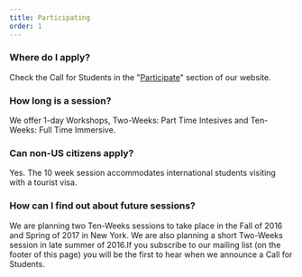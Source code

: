 ```yaml
---
title: Participating
order: 1
---
```


### Where do I apply?

Check the Call for Students in the "[Participate](/participate)" section of our website.

### How long is a session?

We offer 1-day Workshops, Two-Weeks: Part Time Intesives and Ten-Weeks: Full Time Immersive.

### Can non-US citizens apply?

Yes. The 10 week session accommodates international students visiting with a tourist visa.

### How can I find out about future sessions?

We are planning two Ten-Weeks sessions to take place in the Fall of 2016 and Spring of 2017 in New York. We are also planning a short Two-Weeks session in late summer of 2016.If you subscribe to our mailing list (on the footer of this page) you will be the first to hear when we announce a Call for Students.